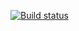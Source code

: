[![Build status](https://ci.appveyor.com/api/projects/status/7l60k7qmgcjx506p?svg=true)](https://ci.appveyor.com/project/MihailOkatev/ajs-10-2)
